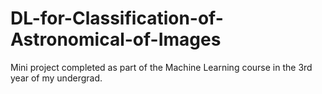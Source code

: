 # DL-for-Classification-of-Astronomical-of-Images
Mini project completed as part of the Machine Learning course in the 3rd year of my undergrad.
